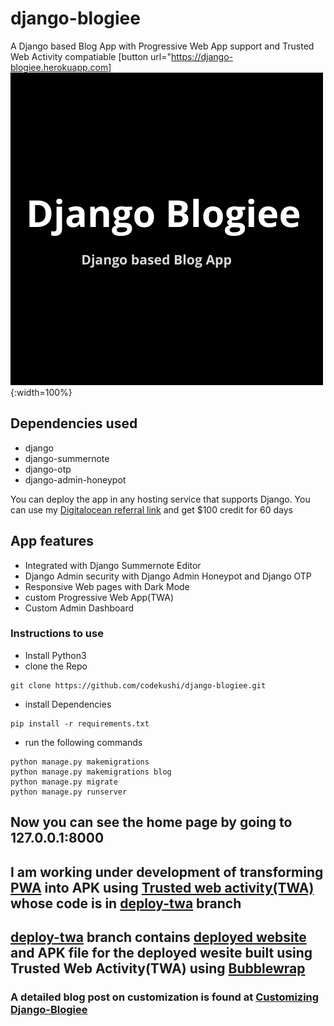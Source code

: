 # django-blogiee
A Django based Blog App with Progressive Web App support and Trusted Web Activity compatiable
[button url="https://django-blogiee.herokuapp.com]
![logo](https://github.com/codekushi/django-blogiee/blob/master/blog/static/icons/Django-Blogiee.png?raw=true){:width=100%}

## Dependencies used
- django
- django-summernote
- django-otp
- django-admin-honeypot

You can deploy the app in any hosting service that supports Django. You can use my [Digitalocean referral link](https://m.do.co/c/7d066b069429) and get $100 credit for 60 days

## App features
- Integrated with Django Summernote Editor
- Django Admin security with Django Admin Honeypot and Django OTP
- Responsive Web pages with Dark Mode
- custom Progressive Web App(TWA)
- Custom Admin Dashboard

### Instructions to use
- Install Python3
- clone the Repo
```
git clone https://github.com/codekushi/django-blogiee.git
```
- install Dependencies
```
pip install -r requirements.txt
```
- run the following commands
```
python manage.py makemigrations
python manage.py makemigrations blog
python manage.py migrate
python manage.py runserver
```
## Now you can see the home page by going to 127.0.0.1:8000

## I am working under development of transforming [PWA](https://django-blogiee.herokuapp.com) into APK using [Trusted web activity(TWA)](https://github.com/codekushi/django-blogiee/blob/deploy-twa/twa-app/app-release-signed.apk) whose code is in [deploy-twa](https://github.com/codekushi/django-blogiee/tree/deploy-twa) branch

## [deploy-twa](https://github.com/codekushi/django-blogiee/tree/deploy-twa) branch contains [deployed website](https://django-blogiee.herokuapp.com) and APK file for the deployed wesite built using Trusted Web Activity(TWA) using [Bubblewrap](https://github.com/GoogleChromeLabs/bubblewrap)

### A detailed blog post on customization is found at [Customizing Django-Blogiee](https://hackingandprogramming.com/tutorial/customize-django-blogiee)
